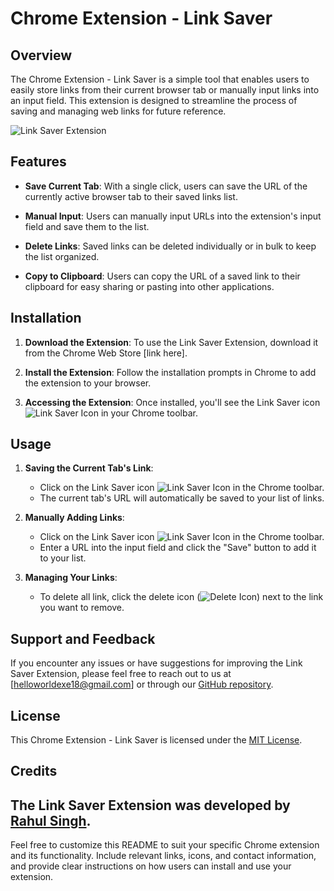 # Chrome Extension - Link Saver

## Overview

The Chrome Extension - Link Saver is a simple tool that enables users to easily store links from their current browser tab or manually input links into an input field. This extension is designed to streamline the process of saving and managing web links for future reference.

![Link Saver Extension](![image](https://github.com/TheValour/chromeExtension/assets/108991640/5b769a7f-6b66-4715-9912-827e97be77d0))

## Features

- **Save Current Tab**: With a single click, users can save the URL of the currently active browser tab to their saved links list.

- **Manual Input**: Users can manually input URLs into the extension's input field and save them to the list.

- **Delete Links**: Saved links can be deleted individually or in bulk to keep the list organized.

- **Copy to Clipboard**: Users can copy the URL of a saved link to their clipboard for easy sharing or pasting into other applications.

## Installation

1. **Download the Extension**: To use the Link Saver Extension, download it from the Chrome Web Store [link here].

2. **Install the Extension**: Follow the installation prompts in Chrome to add the extension to your browser.

3. **Accessing the Extension**: Once installed, you'll see the Link Saver icon ![Link Saver Icon](link-saver-icon.png) in your Chrome toolbar.

## Usage

1. **Saving the Current Tab's Link**:
   - Click on the Link Saver icon ![Link Saver Icon](![image](https://github.com/TheValour/chromeExtension/assets/108991640/f22bc514-e156-4b80-a234-0376f75d460b)
) in the Chrome toolbar.
   - The current tab's URL will automatically be saved to your list of links.

2. **Manually Adding Links**:
   - Click on the Link Saver icon ![Link Saver Icon](![image](https://github.com/TheValour/chromeExtension/assets/108991640/0fda2940-4c63-45e0-9c87-9d81757c33ba)
) in the Chrome toolbar.
   - Enter a URL into the input field and click the "Save" button to add it to your list.

3. **Managing Your Links**:
   - To delete all link, click the delete icon (![Delete Icon](![image](https://github.com/TheValour/chromeExtension/assets/108991640/3b1cc83d-5588-432f-aba8-a55efcaf2c07)
)) next to the link you want to remove.

## Support and Feedback

If you encounter any issues or have suggestions for improving the Link Saver Extension, please feel free to reach out to us at [helloworldexe18@gmail.com] or through our [GitHub repository](https://github.com/TheValour).

## License

This Chrome Extension - Link Saver is licensed under the [MIT License](LICENSE).

## Credits

The Link Saver Extension was developed by [Rahul Singh](https://github.com/TheValour).
---

Feel free to customize this README to suit your specific Chrome extension and its functionality. Include relevant links, icons, and contact information, and provide clear instructions on how users can install and use your extension.
